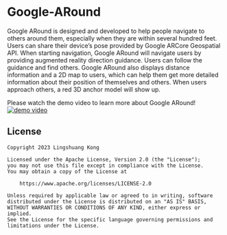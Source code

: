 # Google-ARound
Google ARound is designed and developed to help people navigate to others around them, especially when they are within several hundred feet. Users can share their device’s pose provided by Google ARCore Geospatial API. When starting navigation, Google ARound will navigate users by providing augmented reality direction guidance. Users can follow the guidance and find others. Google ARound also displays distance information and a 2D map to users, which can help them get more detailed information about their position of themselves and others. When users approach others, a red 3D anchor model will show up.

Please watch the demo video to learn more about Google ARound!
<a href="https://youtu.be/MDhNy26Co7g" title="demo video link"><img src="{image-url}" alt="demo video" /></a>
## License

    Copyright 2023 Lingshuang Kong

    Licensed under the Apache License, Version 2.0 (the "License");
    you may not use this file except in compliance with the License.
    You may obtain a copy of the License at

        https://www.apache.org/licenses/LICENSE-2.0

    Unless required by applicable law or agreed to in writing, software
    distributed under the License is distributed on an "AS IS" BASIS,
    WITHOUT WARRANTIES OR CONDITIONS OF ANY KIND, either express or implied.
    See the License for the specific language governing permissions and
    limitations under the License.
